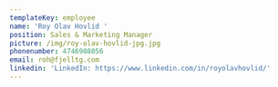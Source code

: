 ```yaml
---
templateKey: employee
name: 'Roy Olav Hovlid '
position: Sales & Marketing Manager
picture: /img/roy-olav-hovlid-jpg.jpg
phonenumber: 4746908056
email: roh@fjelltg.com
linkedin: 'LinkedIn: https://www.linkedin.com/in/royolavhovlid/'
---
```


